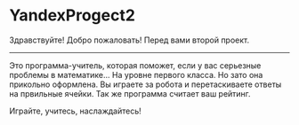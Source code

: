 # YandexProgect2

Здравствуйте! 
Добро пожаловать!
Перед вами второй проект.

--------------------------

Это программа-учитель, которая поможет, если у вас серьезные проблемы в математике... На уровне первого класса.
Но зато она прикольно оформлена.
Вы играете за робота и перетаскиваете ответы на првильные ячейки. Так же программа считает ваш рейтинг.

Играйте, учитесь, наслаждайтесь!
